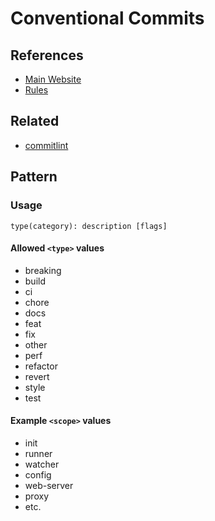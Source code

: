 # Conventional Commits

## References

- [Main Website](https://conventionalcommits.org/en/)
- [Rules](https://github.com/conventional-changelog/commitlint/blob/master/docs/reference-rules.md)

## Related

- [commitlint](/conventional-changelog/commitlint.md#cli)

## Pattern

### Usage

```text
type(category): description [flags]
```

#### Allowed `<type>` values

- breaking
- build
- ci
- chore
- docs
- feat
- fix
- other
- perf
- refactor
- revert
- style
- test

#### Example `<scope>` values

- init
- runner
- watcher
- config
- web-server
- proxy
- etc.
